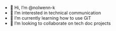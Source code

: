 - 👋 Hi, I’m @nolwenn-k
- 👀 I’m interested in technical communication 
- 🌱 I’m currently learning how to use GiT 
- 💞️ I’m looking to collaborate on tech doc projects

<!---
nolwenn-k/nolwenn-k is a ✨ special ✨ repository because its `README.md` (this file) appears on your GitHub profile.
You can click the Preview link to take a look at your changes.
--->
